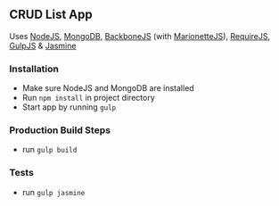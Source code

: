## CRUD List App

Uses [NodeJS](http://nodejs.org/), [MongoDB](http://www.mongodb.org/), [BackboneJS](http://backbonejs.org/) (with [MarionetteJS](http://marionettejs.com/)), [RequireJS](http://requirejs.org/), [GulpJS](http://gulpjs.com/) & [Jasmine](http://pivotal.github.io/jasmine/)

### Installation

* Make sure NodeJS and MongoDB are installed
* Run `npm install` in project directory
* Start app by running `gulp`

### Production Build Steps

* run `gulp build`

### Tests

* run `gulp jasmine`
